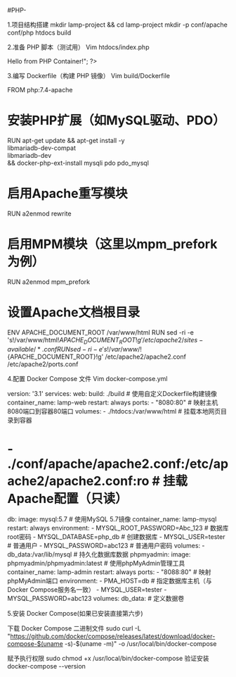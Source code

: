 #PHP-

1.项目结构搭建
mkdir lamp-project && cd lamp-project
mkdir -p conf/apache conf/php htdocs build

2.准备 PHP 脚本（测试用）
Vim htdocs/index.php

<?php
phpinfo();
echo "<h1>Hello from PHP Container!</h1>";
?>

3.编写 Dockerfile（构建 PHP 镜像）
Vim build/Dockerfile



FROM php:7.4-apache
# 安装PHP扩展（如MySQL驱动、PDO）
RUN apt-get update && apt-get install -y \
    libmariadb-dev-compat \
    libmariadb-dev \
    && docker-php-ext-install mysqli pdo pdo_mysql
# 启用Apache重写模块
RUN a2enmod rewrite
# 启用MPM模块（这里以mpm_prefork为例）
RUN a2enmod mpm_prefork
# 设置Apache文档根目录
ENV APACHE_DOCUMENT_ROOT /var/www/html
RUN sed -ri -e 's!/var/www/html!${APACHE_DOCUMENT_ROOT}!g' /etc/apache2/sites-available/*.conf
RUN sed -ri -e 's!/var/www/!${APACHE_DOCUMENT_ROOT}!g' /etc/apache2/apache2.conf /etc/apache2/ports.conf



4.配置 Docker Compose 文件
Vim docker-compose.yml

version: '3.1'
services:
  web:
    build: ./build          # 使用自定义Dockerfile构建镜像
    container_name: lamp-web
    restart: always
    ports:
      - "8080:80"          # 映射主机8080端口到容器80端口
    volumes:
      - ./htdocs:/var/www/html       # 挂载本地网页目录到容器
#     - ./conf/apache/apache2.conf:/etc/apache2/apache2.conf:ro  # 挂载Apache配置（只读）
  db:
    image: mysql:5.7        # 使用MySQL 5.7镜像
    container_name: lamp-mysql
    restart: always
    environment:
      - MYSQL_ROOT_PASSWORD=Abc_123   # 数据库root密码
      - MYSQL_DATABASE=php_db         # 创建数据库
      - MYSQL_USER=tester             # 普通用户
      - MYSQL_PASSWORD=abc123         # 普通用户密码
    volumes:
      - db_data:/var/lib/mysql       # 持久化数据库数据
  phpmyadmin:
    image: phpmyadmin/phpmyadmin:latest  # 使用phpMyAdmin管理工具
    container_name: lamp-admin
    restart: always
    ports:
      - "8088:80"         # 映射phpMyAdmin端口
    environment:
      - PMA_HOST=db       # 指定数据库主机（与Docker Compose服务名一致）
      - MYSQL_USER=tester
      - MYSQL_PASSWORD=abc123
volumes:
  db_data:  # 定义数据卷

5.安装 Docker Compose(如果已安装直接第六步)

下载 Docker Compose 二进制文件
sudo curl -L "https://github.com/docker/compose/releases/latest/download/docker-compose-$(uname -s)-$(uname -m)" -o /usr/local/bin/docker-compose

赋予执行权限
sudo chmod +x /usr/local/bin/docker-compose
验证安装
docker-compose --version
